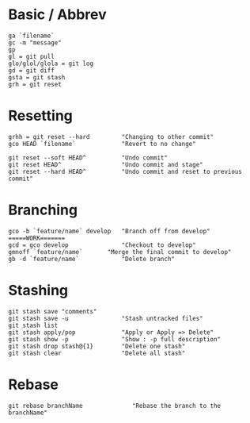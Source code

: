 # Basic / Abbrev
    ga `filename`
    gc -m "message"
    gp
    gl = git pull
    glo/glol/glola = git log
    gd = git diff
    gsta = git stash
    grh = git reset

# Resetting
    grhh = git reset --hard         "Changing to other commit"
    gco HEAD `filename`             "Revert to no change"

    git reset --soft HEAD^          "Undo commit"
    git reset HEAD^                 "Undo commit and stage"
    git reset --hard HEAD^          "Undo commit and reset to previous commit"

# Branching
    gco -b `feature/name` develop   "Branch off from develop"
    =====WORK=======
    gcd = gco develop               "Checkout to develop"
    gmnoff `feature/name`       "Merge the final commit to develop"
    gb -d `feature/name`            "Delete branch"

# Stashing
    git stash save "comments"
    git stash save -u               "Stash untracked files"
    git stash list
    git stash apply/pop             "Apply or Apply => Delete"
    git stash show -p               "Show : -p full description"
    git stash drop stash@{1}        "Delete one stash"
    git stash clear                 "Delete all stash"

# Rebase
    git rebase branchName              "Rebase the branch to the branchName"

